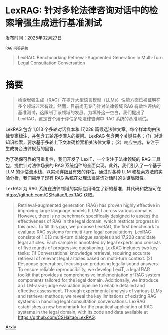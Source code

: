 # LexRAG: 针对多轮法律咨询对话中的检索增强生成进行基准测试

发布时间：2025年02月27日

`RAG` `问答系统`

> LexRAG: Benchmarking Retrieval-Augmented Generation in Multi-Turn Legal Consultation Conversation

# 摘要

> 检索增强生成（RAG）在提升大型语言模型（LLMs）性能方面已被证明在多个领域非常有效。然而，目前尚无专门针对法律领域 RAG 有效性评估的基准测试，这限制了该领域的发展。为填补这一空白，我们提出了 LexRAG，这是首个用于评估多轮法律咨询中 RAG 系统的基准测试。

LexRAG 包含 1,013 个多轮对话样本和 17,228 篇候选法律文章。每个样本均由法律专家标注，并包含五轮逐步深入的提问。LexRAG 包含两个关键任务：（1）对话知识检索，要求基于多轮上下文准确检索相关法律文章；（2）响应生成，专注于生成符合法律规范的回答。

为了确保可靠的可重复性，我们开发了 LexiT，一个专注于法律领域的 RAG 工具包，提供针对法律场景的 RAG 系统组件的全面实现。此外，我们引入了一个基于 LLM 的评估流水线，以实现详细且有效的评估。通过对各种 LLM 和检索方法的实验分析，我们揭示了现有 RAG 系统在处理法律咨询对话时的关键局限性。

LexRAG 为 RAG 系统在法律领域的实际应用确立了新的基准，其代码和数据可在 https://github.com/CSHaitao/LexRAG 获取。

> Retrieval-augmented generation (RAG) has proven highly effective in improving large language models (LLMs) across various domains. However, there is no benchmark specifically designed to assess the effectiveness of RAG in the legal domain, which restricts progress in this area. To fill this gap, we propose LexRAG, the first benchmark to evaluate RAG systems for multi-turn legal consultations. LexRAG consists of 1,013 multi-turn dialogue samples and 17,228 candidate legal articles. Each sample is annotated by legal experts and consists of five rounds of progressive questioning. LexRAG includes two key tasks: (1) Conversational knowledge retrieval, requiring accurate retrieval of relevant legal articles based on multi-turn context. (2) Response generation, focusing on producing legally sound answers. To ensure reliable reproducibility, we develop LexiT, a legal RAG toolkit that provides a comprehensive implementation of RAG system components tailored for the legal domain. Additionally, we introduce an LLM-as-a-judge evaluation pipeline to enable detailed and effective assessment. Through experimental analysis of various LLMs and retrieval methods, we reveal the key limitations of existing RAG systems in handling legal consultation conversations. LexRAG establishes a new benchmark for the practical application of RAG systems in the legal domain, with its code and data available at https://github.com/CSHaitao/LexRAG.

[Arxiv](https://arxiv.org/abs/2502.20640)